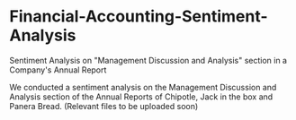 # Financial-Accounting-Sentiment-Analysis
Sentiment Analysis on "Management Discussion and Analysis" section in a Company's Annual Report

We conducted a sentiment analysis on the Management Discussion and Analysis section of the Annual Reports of Chipotle, Jack in the box and Panera Bread.
(Relevant files to be uploaded soon)
